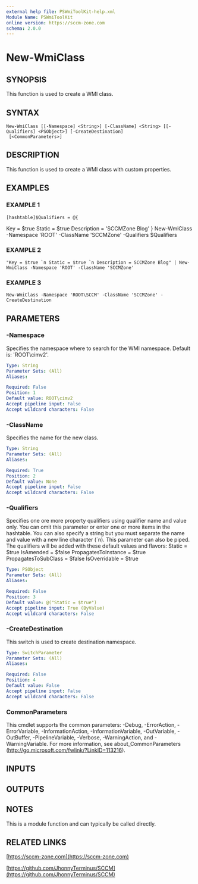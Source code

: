 ```yaml
---
external help file: PSWmiToolKit-help.xml
Module Name: PSWmiToolKit
online version: https://sccm-zone.com
schema: 2.0.0
---
```


# New-WmiClass

## SYNOPSIS
This function is used to create a WMI class.

## SYNTAX

```
New-WmiClass [[-Namespace] <String>] [-ClassName] <String> [[-Qualifiers] <PSObject>] [-CreateDestination]
 [<CommonParameters>]
```

## DESCRIPTION
This function is used to create a WMI class with custom properties.

## EXAMPLES

### EXAMPLE 1
```
[hashtable]$Qualifiers = @{
```

Key = $true
    Static = $true
    Description = 'SCCMZone Blog'
}
New-WmiClass -Namespace 'ROOT' -ClassName 'SCCMZone' -Qualifiers $Qualifiers

### EXAMPLE 2
```
"Key = $true `n Static = $true `n Description = SCCMZone Blog" | New-WmiClass -Namespace 'ROOT' -ClassName 'SCCMZone'
```

### EXAMPLE 3
```
New-WmiClass -Namespace 'ROOT\SCCM' -ClassName 'SCCMZone' -CreateDestination
```

## PARAMETERS

### -Namespace
Specifies the namespace where to search for the WMI namespace.
Default is: 'ROOT\cimv2'.

```yaml
Type: String
Parameter Sets: (All)
Aliases:

Required: False
Position: 1
Default value: ROOT\cimv2
Accept pipeline input: False
Accept wildcard characters: False
```

### -ClassName
Specifies the name for the new class.

```yaml
Type: String
Parameter Sets: (All)
Aliases:

Required: True
Position: 2
Default value: None
Accept pipeline input: False
Accept wildcard characters: False
```

### -Qualifiers
Specifies one ore more property qualifiers using qualifier name and value only.
You can omit this parameter or enter one or more items in the hashtable.
You can also specify a string but you must separate the name and value with a new line character (\`n).
This parameter can also be piped.
The qualifiers will be added with these default values and flavors:
    Static = $true
    IsAmended = $false
    PropagatesToInstance = $true
    PropagatesToSubClass = $false
    IsOverridable = $true

```yaml
Type: PSObject
Parameter Sets: (All)
Aliases:

Required: False
Position: 3
Default value: @("Static = $true")
Accept pipeline input: True (ByValue)
Accept wildcard characters: False
```

### -CreateDestination
This switch is used to create destination namespace.

```yaml
Type: SwitchParameter
Parameter Sets: (All)
Aliases:

Required: False
Position: 4
Default value: False
Accept pipeline input: False
Accept wildcard characters: False
```

### CommonParameters
This cmdlet supports the common parameters: -Debug, -ErrorAction, -ErrorVariable, -InformationAction, -InformationVariable, -OutVariable, -OutBuffer, -PipelineVariable, -Verbose, -WarningAction, and -WarningVariable.
For more information, see about_CommonParameters (http://go.microsoft.com/fwlink/?LinkID=113216).

## INPUTS

## OUTPUTS

## NOTES
This is a module function and can typically be called directly.

## RELATED LINKS

[https://sccm-zone.com](https://sccm-zone.com)

[https://github.com/JhonnyTerminus/SCCM](https://github.com/JhonnyTerminus/SCCM)

